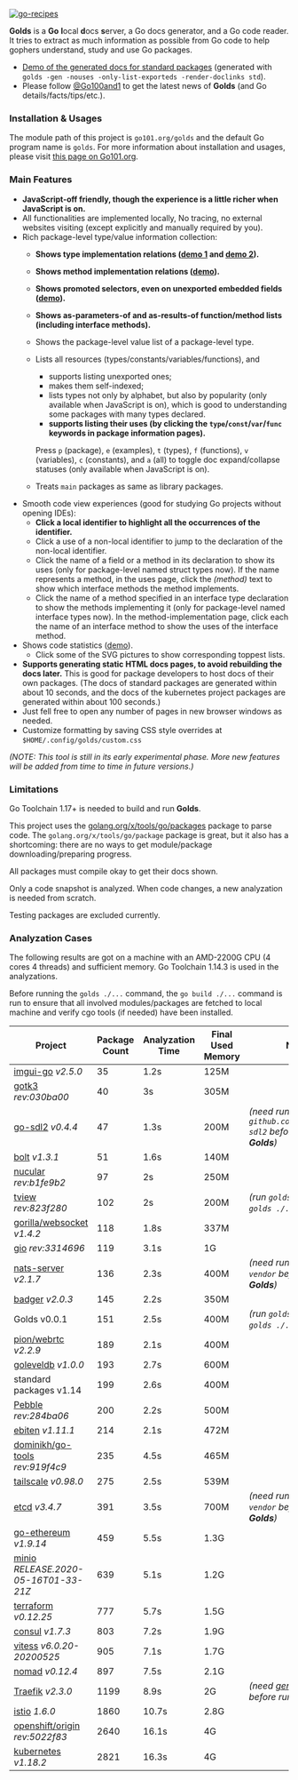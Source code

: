 [![go-recipes](https://raw.githubusercontent.com/nikolaydubina/go-recipes/main/badge.svg?raw=true)](https://github.com/nikolaydubina/go-recipes)

**Golds** is a **Go** **l**ocal **d**ocs **s**erver, a Go docs generator, and a Go code reader.
It tries to extract as much information as possible from Go code to help gophers understand, study and use Go packages.

* [Demo of the generated docs for standard packages](https://docs.go101.org/index.html)
  (generated with `golds -gen -nouses -only-list-exporteds -render-doclinks std`).
* Please follow [@Go100and1](https://twitter.com/go100and1) to get the latest news of **Golds**
  (and Go details/facts/tips/etc.).

### Installation & Usages

The module path of this project is `go101.org/golds` and the default Go program name is `golds`.
For more information about installation and usages,
please visit [this page on Go101.org](https://go101.org/apps-and-libs/golds.html).

### Main Features

* __JavaScript-off friendly, though the experience is a little richer when JavaScript is on.__
* All functionalities are implemented locally, No tracing, no external websites visiting (except explicitly and manually required by you).
* Rich package-level type/value information collection:
  * __Shows type implementation relations ([demo 1](https://docs.go101.org/std/pkg/go/ast.html#name-Node) and [demo 2](https://docs.go101.org/std/pkg/bytes.html#name-Buffer)).__
  * __Shows method implementation relations ([demo](https://docs.go101.org/std/imp/io.Reader.html#name-Read)).__
  * __Shows promoted selectors, even on unexported embedded fields ([demo](https://docs.go101.org/std/pkg/archive/zip.html#name-File)).__
  * __Shows as-parameters-of and as-results-of function/method lists (including interface methods).__
  * Shows the package-level value list of a package-level type.
  * Lists all resources (types/constants/variables/functions), and
    * supports listing unexported ones;
    * makes them self-indexed;
    * lists types not only by alphabet, but also by popularity (only available when JavaScript is on),
      which is good to understanding some packages with many types declared.
    * __supports listing their uses (by clicking the `type`/`const`/`var`/`func` keywords in package information pages).__

    Press `p` (package), `e` (examples), `t` (types), `f` (functions), `v` (variables), `c` (constants), and `a` (all) to toggle doc expand/collapse statuses (only available when JavaScript is on).
  * Treats `main` packages as same as library packages.
* Smooth code view experiences (good for studying Go projects without opening IDEs):
  * __Click a local identifier to highlight all the occurrences of the identifier.__
  * Click a use of a non-local identifier to jump to the declaration of the non-local identifier.
  * Click the name of a field or a method in its declaration to show its uses (only for package-level named struct types now).
    If the name represents a method, in the uses page, click the _(method)_ text to show which interface methods the method implements.
  * Click the name of a method specified in an interface type declaration to show the methods implementing it (only for package-level named interface types now).
    In the method-implementation page, click each the name of an interface method to show the uses of the interface method.
* Shows code statistics ([demo](https://docs.go101.org/std/statistics.html)).
  * Click some of the SVG pictures to show corresponding toppest lists.
* __Supports generating static HTML docs pages, to avoid rebuilding the docs later.__
  This is good for package developers to host docs of their own packages.
  (The docs of standard packages are generated within about 10 seconds, and the docs of the kubernetes project packages are generated within about 100 seconds.)
* Just fell free to open any number of pages in new browser windows as needed.
* Customize formatting by saving CSS style overrides at `$HOME/.config/golds/custom.css`

_(NOTE: This tool is still in its early experimental phase. More new features will be added from time to time in future versions.)_

### Limitations

Go Toolchain 1.17+ is needed to build and run **Golds**.

This project uses the [golang.org/x/tools/go/packages](https://pkg.go.dev/golang.org/x/tools/go/packages) package to parse code.
The `golang.org/x/tools/go/package` package is great, but it also has a shortcoming: there are no ways to get module/package downloading/preparing progress.

All packages must compile okay to get their docs shown.

Only a code snapshot is analyzed. When code changes, a new analyzation is needed from scratch.

Testing packages are excluded currently.

### Analyzation Cases

The following results are got on a machine with an AMD-2200G CPU (4 cores 4 threads) and sufficient memory.
Go Toolchain 1.14.3 is used in the analyzations.

Before running the `golds ./...` command, the `go build ./...` command is run to ensure that
all involved modules/packages are fetched to local machine and verify cgo tools (if needed) have been installed.

| Project  | Package Count | Analyzation Time | Final Used Memory | Notes |
| ------------- | ------------- | ------------- | ------------- | ------------- |
| [imgui-go](https://github.com/inkyblackness/imgui-go) _v2.5.0_ | 35 | 1.2s | 125M | |
| [gotk3](https://github.com/gotk3/gotk3) _rev:030ba00_ | 40 | 3s | 305M | |
| [go-sdl2](https://github.com/veandco/go-sdl2) _v0.4.4_ | 47 | 1.3s | 200M | _(need run `go mod init github.com/veandco/go-sdl2` before running **Golds**)_ |
| [bolt](https://github.com/boltdb/bolt) _v1.3.1_ | 51 | 1.6s | 140M | |
| [nucular](https://github.com/aarzilli/nucular) _rev:b1fe9b2_ | 97 | 2s | 250M | |
| [tview](https://github.com/rivo/tview) _rev:823f280_ | 102 | 2s | 200M | _(run `golds .` instead of `golds ./...`)_ |
| [gorilla/websocket](https://github.com/gorilla/websocket) _v1.4.2_ | 118 | 1.8s | 337M | |
| [gio](https://git.sr.ht/~eliasnaur/gio) _rev:3314696_ | 119 | 3.1s | 1G | |
| [nats-server](https://github.com/nats-io/nats-server) _v2.1.7_ | 136 | 2.3s | 400M | _(need run `go mod vendor` before running **Golds**)_ |
| [badger](https://github.com/dgraph-io/badger) _v2.0.3_ | 145 | 2.2s | 350M | |
| Golds v0.0.1 | 151 | 2.5s | 400M | _(run `golds .` instead of `golds ./...`)_ |
| [pion/webrtc](https://github.com/pion/webrtc) _v2.2.9_ | 189 | 2.1s | 400M | |
| [goleveldb](https://github.com/syndtr/goleveldb) _v1.0.0_ | 193 | 2.7s | 600M | |
| standard packages v1.14 | 199 | 2.6s | 400M | |
| [Pebble](https://github.com/cockroachdb/pebble) _rev:284ba06_ | 200 | 2.2s | 500M | |
| [ebiten](https://github.com/hajimehoshi/ebiten) _v1.11.1_ | 214 | 2.1s | 472M | |
| [dominikh/go-tools](https://github.com/dominikh/go-tools) _rev:919f4c9_ | 235 | 4.5s | 465M | |
| [tailscale](https://github.com/tailscale/tailscale) _v0.98.0_ | 275 | 2.5s | 539M | |
| [etcd](https://github.com/etcd-io/etcd) _v3.4.7_ | 391 | 3.5s | 700M | _(need run `go mod vendor` before running **Golds**)_ |
| [go-ethereum](https://github.com/ethereum/go-ethereum) _v1.9.14_ | 459 | 5.5s | 1.3G | |
| [minio](https://github.com/minio/minio) _RELEASE.2020-05-16T01-33-21Z_ | 639 | 5.1s | 1.2G | |
| [terraform](https://github.com/hashicorp/terraform) _v0.12.25_ | 777 | 5.7s | 1.5G | |
| [consul](https://github.com/hashicorp/consul) _v1.7.3_ | 803 | 7.2s | 1.9G | |
| [vitess](https://github.com/vitessio/vitess) _v6.0.20-20200525_ | 905 | 7.1s | 1.7G | |
| [nomad](https://github.com/hashicorp/nomad) _v0.12.4_ | 897 | 7.5s | 2.1G | |
| [Traefik](https://github.com/traefik/traefik) _v2.3.0_ | 1199 | 8.9s | 2G | _(need [generate bindata](https://doc.traefik.io/traefik/contributing/building-testing/#build-traefik) before running **Golds**)_ |
| [istio](https://github.com/istio/istio) _1.6.0_ | 1860 | 10.7s | 2.8G | |
| [openshift/origin](https://github.com/openshift/origin) _rev:5022f83_ | 2640 | 16.1s | 4G | |
| [kubernetes](https://github.com/kubernetes/kubernetes) _v1.18.2_ | 2821 | 16.3s | 4G | |



